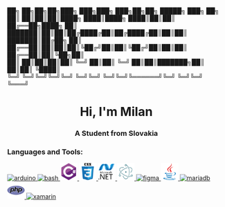 ██╗  ██╗██╗██╗███╗   ███╗███╗   ███╗██╗██╗      █████╗ ███╗   ██╗    
██║  ██║██║██║████╗ ████║████╗ ████║██║██║     ██╔══██╗████╗  ██║    
███████║██║██║██╔████╔██║██╔████╔██║██║██║     ███████║██╔██╗ ██║    
██╔══██║██║██║██║╚██╔╝██║██║╚██╔╝██║██║██║     ██╔══██║██║╚██╗██║    
██║  ██║██║██║██║ ╚═╝ ██║██║ ╚═╝ ██║██║███████╗██║  ██║██║ ╚████║    
╚═╝  ╚═╝╚═╝╚═╝╚═╝     ╚═╝╚═╝     ╚═╝╚═╝╚══════╝╚═╝  ╚═╝╚═╝  ╚═══╝    

<h1 align="center">Hi, I'm Milan</h1>
<h3 align="center">A Student from Slovakia</h3>


<h3 align="left">Languages and Tools:</h3>
<p align="left"> <a href="https://www.arduino.cc/" target="_blank"> <img src="https://cdn.worldvectorlogo.com/logos/arduino-1.svg" alt="arduino" width="40" height="40"/> </a> <a href="https://www.gnu.org/software/bash/" target="_blank"> <img src="https://www.vectorlogo.zone/logos/gnu_bash/gnu_bash-icon.svg" alt="bash" width="40" height="40"/> </a> <a href="https://www.w3schools.com/cs/" target="_blank"> <img src="https://raw.githubusercontent.com/devicons/devicon/master/icons/csharp/csharp-original.svg" alt="csharp" width="40" height="40"/> </a> <a href="https://www.w3schools.com/css/" target="_blank"> <img src="https://raw.githubusercontent.com/devicons/devicon/master/icons/css3/css3-original-wordmark.svg" alt="css3" width="40" height="40"/> </a> <a href="https://dotnet.microsoft.com/" target="_blank"> <img src="https://raw.githubusercontent.com/devicons/devicon/master/icons/dot-net/dot-net-original-wordmark.svg" alt="dotnet" width="40" height="40"/> </a> <a href="https://www.electronjs.org" target="_blank"> <img src="https://raw.githubusercontent.com/devicons/devicon/master/icons/electron/electron-original.svg" alt="electron" width="40" height="40"/> </a> <a href="https://www.figma.com/" target="_blank"> <img src="https://www.vectorlogo.zone/logos/figma/figma-icon.svg" alt="figma" width="40" height="40"/> </a> <a href="https://www.java.com" target="_blank"> <img src="https://raw.githubusercontent.com/devicons/devicon/master/icons/java/java-original.svg" alt="java" width="40" height="40"/> </a> <a href="https://mariadb.org/" target="_blank"> <img src="https://www.vectorlogo.zone/logos/mariadb/mariadb-icon.svg" alt="mariadb" width="40" height="40"/> </a> <a href="https://www.php.net" target="_blank"> <img src="https://raw.githubusercontent.com/devicons/devicon/master/icons/php/php-original.svg" alt="php" width="40" height="40"/> </a> <a href="https://dotnet.microsoft.com/apps/xamarin" target="_blank"> <img src="https://raw.githubusercontent.com/detain/svg-logos/780f25886640cef088af994181646db2f6b1a3f8/svg/xamarin.svg" alt="xamarin" width="40" height="40"/> </a> </p>

